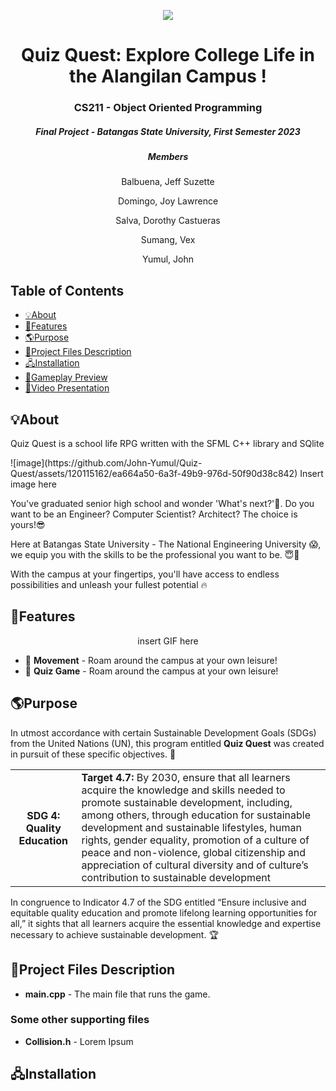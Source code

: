
<p align="center"> 
    <img src="https://github.com/John-Yumul/Quiz-Quest/assets/120115162/24468a84-9f3b-4be7-be3a-c052a17b3ca1">
</p>

<h1 align="center"> Quiz Quest: Explore College Life in the Alangilan Campus !</h1>
<h3 align="center"> CS211 - Object Oriented Programming </h3>
<h5 align="center"> Final Project - Batangas State University, First Semester 2023 </h3>

<h5 align="center"> Members </h3>
<p align="center">Balbuena, Jeff Suzette </p>
<p align="center">Domingo, Joy Lawrence</p>
<p align="center">Salva, Dorothy Castueras</p>
<p align="center">Sumang, Vex</p>
<p align="center">Yumul, John</p>

## Table of Contents	
- [💡About](#--about)
- [🚀Features](#--features)
- [🌎Purpose](#--purpose)
- [💾Project Files Description](#--project-files-description)
- [🖧Installation](#--how-to-install)
- [👀Gameplay Preview](#--gameplay-preview)
- [🎥Video Presentation](#--video-presentation)


### <a name="--about"></a>	
 ## 💡About
 <p> Quiz Quest is a school life RPG written with the SFML C++ library and SQlite </p>
![image](https://github.com/John-Yumul/Quiz-Quest/assets/120115162/ea664a50-6a3f-49b9-976d-50f90d38c842) Insert image here

<p> You've graduated senior high school and wonder 'What's next?'🤔. Do you want to be an Engineer? Computer Scientist? Architect? The choice is yours!😎 </p>
<p> Here at Batangas State University - The National Engineering University 😱, we equip you with the skills to be the professional you want to be. 😇🤗</p>
<p> With the campus at your fingertips, you'll have access to endless possibilities and unleash your fullest potential 🔥</p>

<a name="--purpose"></a>	

### <a name="--features"></a>	
## 🚀Features 
<p align="center">
insert GIF here
<ul>
	<li>🏦 <b>Movement</b> - Roam around the campus at your own leisure!</li>
	<li>🏦 <b>Quiz Game</b> - Roam around the campus at your own leisure!</li>
</ul>

### <a name="--purpose"></a>	
## 🌎Purpose
<p> In utmost accordance with certain Sustainable Development Goals (SDGs) from the United Nations (UN), this program entitled <strong>Quiz Quest</strong> was created in pursuit of these specific objectives. 📝</p> 

<table>
	<tr>
		<th>SDG 4: Quality Education</th>
		<td><strong>Target 4.7:</strong> By 2030, ensure that all learners acquire the knowledge and skills needed to promote sustainable development, including, among others, through education for sustainable development and sustainable lifestyles, human rights, gender equality, promotion of a culture of peace and non-violence, global citizenship and appreciation of cultural diversity and of culture’s contribution to sustainable development</td>
	</tr>
</table>
<p> In congruence to Indicator 4.7 of the SDG entitled “Ensure inclusive and equitable quality education and promote lifelong learning opportunities for all,” it sights that all learners acquire the essential knowledge and expertise necessary to achieve sustainable development. 🏆</p>


### <a name="--project-files-description"></a>	
## 💾Project Files Description

<ul>
  <li><b>main.cpp</b> - The main file that runs the game.</li>
</ul>

<h3>Some other supporting files</h3>
<ul>
  <li><b>Collision.h</b> - Lorem Ipsum</li>

</ul>


 ### <a name="--how-to-install"></a>	
## 🖧Installation

